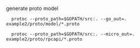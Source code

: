 
generate proto model

```
  protoc --proto_path=$GOPATH/src:. --go_out=. example2/proto/model/*.proto 
  
  protoc --proto_path=$GOPATH/src:. --micro_out=. example2/proto/rpcapi/*.proto 
```


